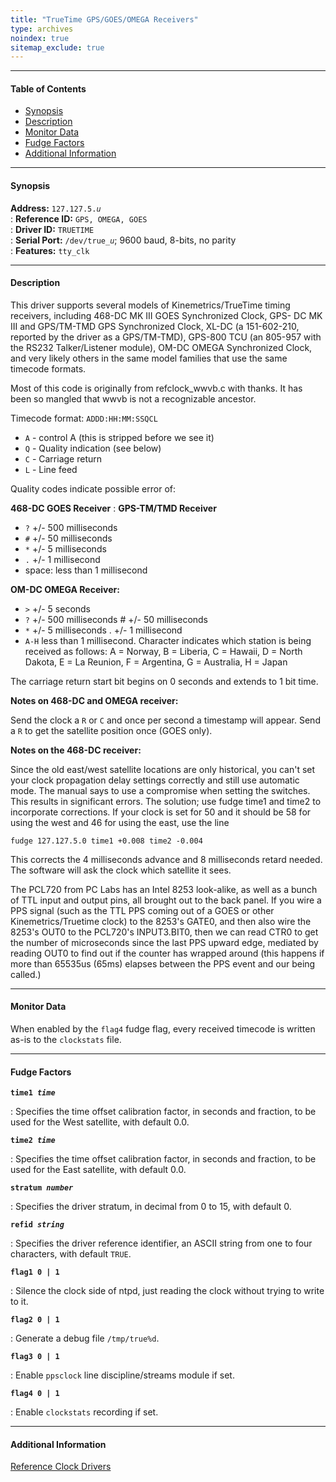 ```yaml
---
title: "TrueTime GPS/GOES/OMEGA Receivers"
type: archives
noindex: true 
sitemap_exclude: true
---
```


* * *

#### Table of Contents

*   [Synopsis](/documentation/3-5.93e/driver5/#synopsis)
*   [Description](/documentation/3-5.93e/driver5/#description)
*   [Monitor Data](/documentation/3-5.93e/driver5/#monitor-data)
*   [Fudge Factors](/documentation/3-5.93e/driver5/#fudge-factors)
*   [Additional Information](/documentation/3-5.93e/driver5/#additional-information)

* * *

#### Synopsis

**Address:** <code>127.127.5._u_</code>  
: **Reference ID:** <code>GPS, OMEGA, GOES</code>  
: **Driver ID:** <code>TRUETIME</code>  
: **Serial Port:** <code>/dev/true\__u_</code>; 9600 baud, 8-bits, no parity  
: **Features:** <code>tty_clk</code>

* * *

#### Description

This driver supports several models of Kinemetrics/TrueTime timing receivers, including 468-DC MK III GOES Synchronized Clock, GPS- DC MK III and GPS/TM-TMD GPS Synchronized Clock, XL-DC (a 151-602-210, reported by the driver as a GPS/TM-TMD), GPS-800 TCU (an 805-957 with the RS232 Talker/Listener module), OM-DC OMEGA Synchronized Clock, and very likely others in the same model families that use the same timecode formats.

Most of this code is originally from refclock_wwvb.c with thanks. It has been so mangled that wwvb is not a recognizable ancestor.

Timecode format: `ADDD:HH:MM:SSQCL` 

* `A` - control A (this is stripped before we see it) 
* `Q` - Quality indication (see below) 
* `C` - Carriage return 
* `L` - Line feed

Quality codes indicate possible error of:

**468-DC GOES Receiver** 
: **GPS-TM/TMD Receiver**

* `?` +/- 500 milliseconds 
* `#` +/- 50 milliseconds  
* `*` +/- 5 milliseconds 
* `.` +/- 1 millisecond  
* space: less than 1 millisecond

**OM-DC OMEGA Receiver:**

* `>` +/- 5 seconds  
* `?` +/- 500 milliseconds # +/- 50 milliseconds  
* `*` +/- 5 milliseconds . +/- 1 millisecond  
* `A-H` less than 1 millisecond. Character indicates which station is being received as follows:  A = Norway, B = Liberia, C = Hawaii, D = North Dakota, E = La Reunion, F = Argentina, G = Australia, H = Japan  

The carriage return start bit begins on 0 seconds and extends to 1 bit time.

**Notes on 468-DC and OMEGA receiver:**

Send the clock a <code>R</code> or <code>C</code> and once per second a timestamp will appear. Send a <code>R</code> to get the satellite position once (GOES only).

**Notes on the 468-DC receiver:**

Since the old east/west satellite locations are only historical, you can't set your clock propagation delay settings correctly and still use automatic mode. The manual says to use a compromise when setting the switches. This results in significant errors. The solution; use fudge time1 and time2 to incorporate corrections. If your clock is set for 50 and it should be 58 for using the west and 46 for using the east, use the line

`fudge 127.127.5.0 time1 +0.008 time2 -0.004`

This corrects the 4 milliseconds advance and 8 milliseconds retard needed. The software will ask the clock which satellite it sees.

The PCL720 from PC Labs has an Intel 8253 look-alike, as well as a bunch of TTL input and output pins, all brought out to the back panel. If you wire a PPS signal (such as the TTL PPS coming out of a GOES or other Kinemetrics/Truetime clock) to the 8253's GATE0, and then also wire the 8253's OUT0 to the PCL720's INPUT3.BIT0, then we can read CTR0 to get the number of microseconds since the last PPS upward edge, mediated by reading OUT0 to find out if the counter has wrapped around (this happens if more than 65535us (65ms) elapses between the PPS event and our being called.)

* * *

#### Monitor Data

When enabled by the <code>flag4</code> fudge flag, every received timecode is written as-is to the <code>clockstats</code> file.

* * *

#### Fudge Factors

<code>**time1 _time_**</code>

: Specifies the time offset calibration factor, in seconds and fraction, to be used for the West satellite, with default 0.0.

<code>**time2 _time_**</code>

:  Specifies the time offset calibration factor, in seconds and fraction, to be used for the East satellite, with default 0.0.

<code>**stratum _number_**</code>

: Specifies the driver stratum, in decimal from 0 to 15, with default 0.

<code>**refid _string_**</code>

: Specifies the driver reference identifier, an ASCII string from one to four characters, with default <code>TRUE</code>.

<code>**flag1 0 | 1**</code>

: Silence the clock side of ntpd, just reading the clock without trying to write to it.

<code>**flag2 0 | 1**</code>

: Generate a debug file <code>/tmp/true%d</code>.

<code>**flag3 0 | 1**</code>

: Enable <code>ppsclock</code> line discipline/streams module if set. 

<code>**flag4 0 | 1**</code>

: Enable <code>clockstats</code> recording if set.

* * *

#### Additional Information

[Reference Clock Drivers](/documentation/3-5.93e/refclock/)